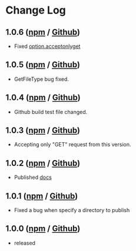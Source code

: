 # Change Log

## 1.0.6 ([npm](https://www.npmjs.com/package/lite-web-server/v/1.0.6) / [Github](https://github.com/chasyumen/lite-web-server/releases/tag/1.0.6))

- Fixed [option.acceptonlyget](https://github.com/chasyumen/lite-web-server/issues/7)

## 1.0.5 ([npm](https://www.npmjs.com/package/lite-web-server/v/1.0.5) / [Github](https://github.com/chasyumen/lite-web-server/releases/tag/1.0.5))

- GetFileType bug fixed.

## 1.0.4 ([npm](https://www.npmjs.com/package/lite-web-server/v/1.0.4) / [Github](https://github.com/chasyumen/lite-web-server/releases/tag/1.0.4))

- Github build test file changed.

## 1.0.3 ([npm](https://www.npmjs.com/package/lite-web-server/v/1.0.3) / [Github](https://github.com/chasyumen/lite-web-server/releases/tag/1.0.3))

- Accepting only "GET" request from this version.

## 1.0.2 ([npm](https://www.npmjs.com/package/lite-web-server/v/1.0.2) / [Github](https://github.com/chasyumen/lite-web-server/releases/tag/1.0.2))

- Published [docs](https://lite-web-server.js.org/)

## 1.0.1 ([npm](https://www.npmjs.com/package/lite-web-server/v/1.0.1) / [Github](https://github.com/chasyumen/lite-web-server/releases/tag/1.0.1))

- Fixed a bug when specify a directory to publish

## 1.0.0 ([npm](https://www.npmjs.com/package/lite-web-server/v/1.0.0) / [Github](https://github.com/chasyumen/lite-web-server/releases/tag/1.0.0))

- released
